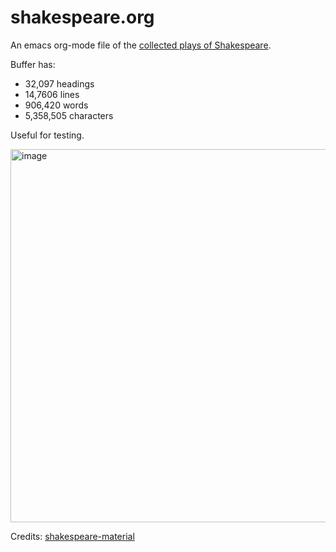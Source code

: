 # shakespeare.org
An emacs org-mode file of the [collected plays of Shakespeare](./shakespeare.org).

Buffer has:
  - 32,097 headings
  - 14,7606 lines
  - 906,420 words
  - 5,358,505 characters

Useful for testing. 

<img width="597" alt="image" src="https://user-images.githubusercontent.com/93749/215841990-39f48303-9317-4116-91fa-74c932dc311b.png">

Credits: [shakespeare-material](https://github.com/okfn/shakespeare-material)
